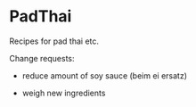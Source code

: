 # PadThai
Recipes for pad thai etc.

Change requests:
- reduce amount of soy sauce (beim ei ersatz)

- weigh new ingredients
